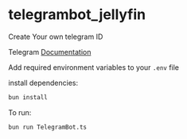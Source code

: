 # telegrambot_jellyfin


Create Your own telegram ID 

Telegram [Documentation](https://core.telegram.org/bots/api)

Add required environment variables to your `.env` file

install dependencies:

```bash
bun install
```

To run:

```bash
bun run TelegramBot.ts
```
